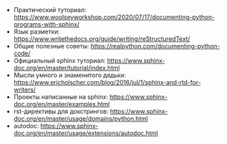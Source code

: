 - Практический туториал: https://www.woolseyworkshop.com/2020/07/17/documenting-python-programs-with-sphinx/
- Язык разметки: https://www.writethedocs.org/guide/writing/reStructuredText/
- Общие полезные советы: https://realpython.com/documenting-python-code/
- Официальный sphinx туториал: https://www.sphinx-doc.org/en/master/tutorial/index.html
- Мысли умного и знаменитого дядьки: https://www.ericholscher.com/blog/2016/jul/1/sphinx-and-rtd-for-writers/
- Проекты написанные на sphinx: https://www.sphinx-doc.org/en/master/examples.html
- rst-директивы для докстрингов: https://www.sphinx-doc.org/en/master/usage/domains/python.html
- autodoc: https://www.sphinx-doc.org/en/master/usage/extensions/autodoc.html